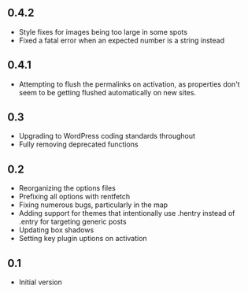 ## 0.4.2

-   Style fixes for images being too large in some spots
-   Fixed a fatal error when an expected number is a string instead

## 0.4.1

-   Attempting to flush the permalinks on activation, as properties don't seem to be getting flushed automatically on new sites.

## 0.3

-   Upgrading to WordPress coding standards throughout
-   Fully removing deprecated functions

## 0.2

-   Reorganizing the options files
-   Prefixing all options with rentfetch
-   Fixing numerous bugs, particularly in the map
-   Adding support for themes that intentionally use .hentry instead of .entry for targeting generic posts
-   Updating box shadows
-   Setting key plugin uptions on activation

## 0.1

-   Initial version
